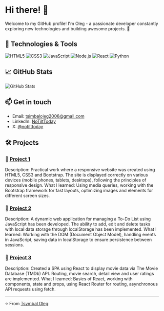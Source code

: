 # Hi there! 👋

Welcome to my GitHub profile! I'm Oleg - a passionate developer constantly exploring new technologies and building awesome projects. 🚀

## 🔧 Technologies & Tools

![HTML5](https://img.shields.io/badge/HTML5-E34F26?style=flat-square&logo=html5&logoColor=white)
![CSS3](https://img.shields.io/badge/CSS3-1572B6?style=flat-square&logo=css3&logoColor=white)
![JavaScript](https://img.shields.io/badge/JavaScript-F7DF1E?style=flat-square&logo=javascript&logoColor=black)
![Node.js](https://img.shields.io/badge/Node.js-43853D?style=flat-square&logo=node.js&logoColor=white)
![React](https://img.shields.io/badge/React-20232A?style=flat-square&logo=react&logoColor=61DAFB)
![Python](https://img.shields.io/badge/Python-3776AB?style=flat-square&logo=python&logoColor=white)

## 📈 GitHub Stats

![GitHub Stats](https://github-readme-stats.vercel.app/api?username=yourusername&show_icons=true&theme=radical)

## 📫 Get in touch

- Email: [tsimbaloleg2006@gmail.com](mailto:tsimbaloleg2006@gmail.com)
- LinkedIn: [NoTiltToday](https://www.linkedin.com/in/notilttoday/)
- X: [@notilttoday](https://X.com/notilttoday)

## 🛠️ Projects

### 📘 [Project 1](https://github.com/notilttoday/project1)
Description: Practical work where a responsive website was created using HTML5, CSS3 and Bootstrap. The site is displayed correctly on various devices (mobile phones, tablets, desktops), following the principles of responsive design.
What I learned: Using media queries, working with the Bootstrap framework for fast layouts, optimizing images and elements for different screen sizes.

### 📙 [Project 2](https://github.com/notilttoday/project2)
Description: A dynamic web application for managing a To-Do List using JavaScript has been developed. The ability to add, edit and delete tasks with local data storage through localStorage has been implemented.
What I learned: Working with the DOM (Document Object Model), handling events in JavaScript, saving data in localStorage to ensure persistence between sessions.

### 📗 [Project 3](https://github.com/notilttoday/project3)
Description: Created a SPA using React to display movie data via The Movie Database (TMDb) API. Routing, movie search, detail view and user ratings are implemented.
What I learned: Basics of React, working with components, state and props, using React Router for routing, asynchronous API requests using fetch.

---

⭐️ From [Tsymbal Oleg](https://github.com/notilttoday)
